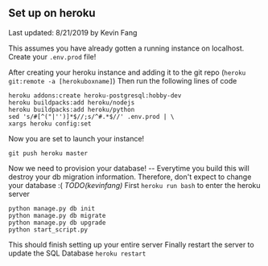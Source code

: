 ## Set up on heroku

Last updated: 8/21/2019 by Kevin Fang

This assumes you have already gotten a running instance on localhost.
Create your `.env.prod` file!

After creating your heroku instance and adding it to the git repo (`heroku git:remote -a [herokuboxname]`)
Then run the following lines of code

```
heroku addons:create heroku-postgresql:hobby-dev
heroku buildpacks:add heroku/nodejs
heroku buildpacks:add heroku/python
sed 's/#[^("|'')]*$//;s/^#.*$//' .env.prod | \
xargs heroku config:set
```

Now you are set to launch your instance!

```
git push heroku master
```

Now we need to provision your database! -- Everytime you build this will destroy your db migration information. Therefore, don't expect to change your database :( _TODO(kevinfang)_
First `heroku run bash` to enter the heroku server

```
python manage.py db init
python manage.py db migrate
python manage.py db upgrade
python start_script.py
```

This should finish setting up your entire server
Finally restart the server to update the SQL Database
`heroku restart`
